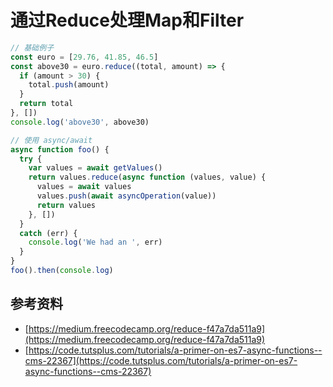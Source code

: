 # 通过Reduce处理Map和Filter

```javascript
// 基础例子
const euro = [29.76, 41.85, 46.5]
const above30 = euro.reduce((total, amount) => {
  if (amount > 30) {
    total.push(amount)
  }
  return total
}, [])
console.log('above30', above30)

// 使用 async/await
async function foo() {
  try {
    var values = await getValues()
    return values.reduce(async function (values, value) {
      values = await values
      values.push(await asyncOperation(value))
      return values
    }, [])
  }
  catch (err) {
    console.log('We had an ', err)
  }
}
foo().then(console.log)
```

## 参考资料
- [https://medium.freecodecamp.org/reduce-f47a7da511a9](https://medium.freecodecamp.org/reduce-f47a7da511a9)
- [https://code.tutsplus.com/tutorials/a-primer-on-es7-async-functions--cms-22367](https://code.tutsplus.com/tutorials/a-primer-on-es7-async-functions--cms-22367)